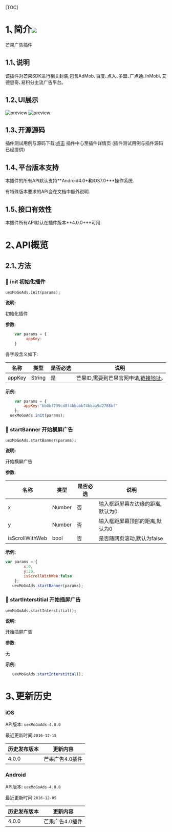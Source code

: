 [TOC]
# 1､简介[![](http://appcan-download.oss-cn-beijing.aliyuncs.com/%E5%85%AC%E6%B5%8B%2Fgf.png)]() 

芒果广告插件

## 1.1､说明

该插件对芒果SDK进行相关封装,包含AdMob､百度､点入､多盟､广点通､InMobi､艾德思奇､易积分主流广告平台｡

## 1.2､UI展示

![preview](preview/banner.png)
![preview](preview/interstitial.png)

## 1.3､开源源码

插件测试用例与源码下载:[点击]() 插件中心至插件详情页 (插件测试用例与插件源码已经提供)
## 1.4､平台版本支持

本插件的所有API默认支持**Android4.0+**和**iOS7.0+**操作系统.

有特殊版本要求的API会在文档中额外说明.

## 1.5､接口有效性

本插件所有API默认在插件版本**4.0.0+**可用.
# 2､API概览

## 2.1､方法

### 🍭 init 初始化插件

`uexMoGoAds.init(params);`

**说明:**

初始化插件

**参数:**

```javascript
    var params = {
         appKey: 
    }
```

各字段含义如下:

| 名称                  | 类型     | 是否必选 | 说明                                       |
| ------------------- | ------ | ---- | ---------------------------------------- |
| appKey | String | 是    | 芒果ID,需要到芒果官网申请,[链接地址](http://my.adsmogo.com/Account/LogOn?ReturnUrl=%2fApps%2fNetwork%2f79ebd13536fd43eaaddd2b5e57d4a127%3fadType%3d1&adType=1)｡ |


**示例:**

```javascript
    var params = {
        appKey:"bb0bf739cd8f4bbabb74bbaa9d2768bf"
    };
  uexMoGoAds.init(params);
```

### 🍭 startBanner 开始横屏广告

`uexMoGoAds.startBanner(params);`

**说明:**

开始横屏广告

**参数:**

| 名称               | 类型     | 是否必选 | 说明                          |
| ---------------- | ------ | ---- | --------------------------- |
| x                   | Number | 否    | 输入框距屏幕左边缘的距离,默认为0                             |
| y                   | Number | 否    | 输入框距屏幕顶部的距离,默认为0                             |
| isScrollWithWeb     | bool   | 否    | 是否随网页滚动,默认为false                         |

**示例:**

```javascript
var params = {
        x:0,
        y:20,
        isScrollWithWeb:false
    };
   uexMoGoAds.startBanner(params);
```

### 🍭 startInterstitial 开始插屏广告

`uexMoGoAds.startInterstitial();`

**说明:**

开始插屏广告

**参数:**

无

**示例:**

```javascript
   uexMoGoAds.startInterstitial();
```

# 3､更新历史

### iOS

API版本: `uexMoGoAds-4.0.0`

最近更新时间:`2016-12-15`

| 历史发布版本 | 更新内容 |
| ----- | ----- |
| 4.0.0 | 芒果广告4.0插件 |

### Android

API版本: `uexMoGoAds-4.0.0`

最近更新时间:`2016-12-05`

| 历史发布版本 | 更新内容 |
| ----- | ----- |
| 4.0.0 | 芒果广告4.0插件 |
